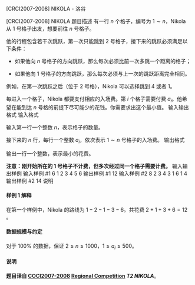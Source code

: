 



[CRCI2007-2008] NIKOLA - 洛谷














[CRCI2007-2008] NIKOLA
题目描述
有一行 $n$ 个格子，编号为 $1\sim n$，Nikola 从 $1$ 号格子出发，想要前往 $n$ 号格子。

他的行程包含若干次跳跃，第一次只能跳到 $2$ 号格子，接下来的跳跃必须满足以下条件：

- 如果他向 $n$ 号格子的方向跳跃，那么每次必须比前一次多跳一个距离的格子；

- 如果他向 $1$ 号格子的方向跳跃，那么每次必须与上一次的跳跃距离完全相同。

例如，在第一次跳跃之后（位于 $2$ 号格），Nikola 可以选择跳到 $4$ 或者 $1$。

每进入一个格子，Nikola 都要支付相应的入场费。第 $i$ 个格子需要付费 $a_i$。他希望在能到达 $n$ 号格的前提下尽可能少的花钱。你需要求出这个最小值。
输入输出格式
输入格式

输入第一行一个整数 $n$，表示格子的数量。

接下来的 $n$ 行，每行一个整数 $a_i$，依次表示 $1\sim n$ 号格子的入场费。
输出格式

输出一行一个整数，表示最小的花费。

**注意：刚开始所在的 $1$ 号格子不计费，但多次经过同一个格子需要计费。**
输入输出样例
输入样例 #1
6
1
2
3
4
5
6
输出样例 #1
12
输入样例 #2
8
2
3
4
3
1
6
1
4
输出样例 #2
14
说明
#### 样例 1 解释

在第一个样例中，Nikola 的路线为 $1-2-1-3-6$。共花费 $2+1+3+6=12$ 。


#### 数据规模与约定

对于 $100\%$ 的数据，保证 $2\le n\le 1000$，$1\le a_i\le 500$。

#### 说明

**题目译自 [COCI2007-2008](https://hsin.hr/coci/archive/2007_2008/) [Regional Competition](https://hsin.hr/coci/archive/2007_2008/regional_tasks.pdf) *T2 NIKOLA***。






